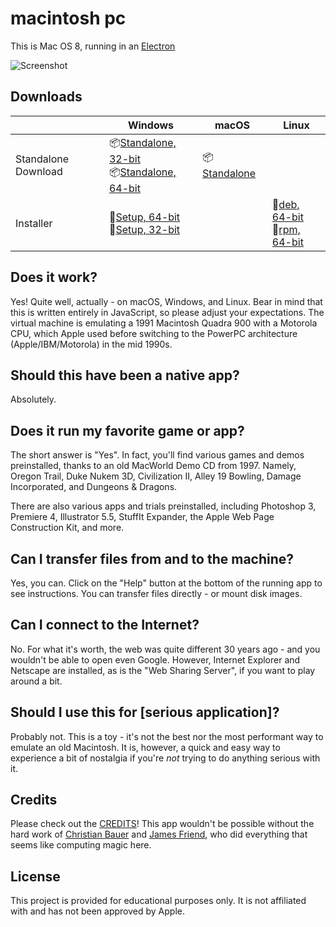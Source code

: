 # macintosh pc

This is Mac OS 8, running in an [Electron](https://electronjs.org/)

![Screenshot](https://user-images.githubusercontent.com/1426799/88612692-a1d81a00-d040-11ea-85c9-c64142c503d5.jpg)

## Downloads

|  | Windows | macOS | Linux |
|---------------------|-----------------------------------------------------------------------------------------------------------------------------------------------------------------------------------------------------------------------------------------------------------------------------|---------------------------------------------------------------------------------------------------------------|---------------------------------------------------------------------------------------------------------------------------------------------------------------------------------------------------------------------------------------------|
| Standalone Download | 📦[Standalone, 32-bit](https://github.com/felixrieseberg/macintosh.js/releases/download/v1.0.6/macintosh.js-win32-ia32-1.0.6.zip) <br /> 📦[Standalone, 64-bit](https://github.com/felixrieseberg/macintosh.js/releases/download/v1.0.6/macintosh.js-win32-x64-1.0.6.zip)  | 📦[Standalone](https://github.com/felixrieseberg/macintosh.js/releases/download/v1.0.6/macintosh.js-darwin-x64-1.0.6.zip) |  |
| Installer | 💽[Setup, 64-bit](https://github.com/felixrieseberg/macintosh.js/releases/download/v1.0.6/macintoshjs-1.0.6-setup-x64.exe) <br /> 💽[Setup, 32-bit](https://github.com/felixrieseberg/macintosh.js/releases/download/v1.0.6/macintoshjs-1.0.6-setup-ia32.exe)  |  |  💽[deb, 64-bit](https://github.com/felixrieseberg/macintosh.js/releases/download/v1.0.6/macintosh.js_1.0.6_amd64.deb) <br /> 💽[rpm, 64-bit](https://github.com/felixrieseberg/macintosh.js/releases/download/v1.0.6/macintosh.js-1.0.6-1.x86_64.rpm) |

## Does it work?
Yes! Quite well, actually - on macOS, Windows, and Linux. Bear in mind that this is written entirely in JavaScript, so please adjust your expectations. The virtual machine is emulating a 1991 Macintosh Quadra 900 with a Motorola CPU, which Apple used before switching to the PowerPC architecture (Apple/IBM/Motorola) in the mid 1990s.

## Should this have been a native app?
Absolutely.

## Does it run my favorite game or app?
The short answer is "Yes". In fact, you'll find various games and demos preinstalled, thanks to an old MacWorld Demo CD from 1997. Namely, Oregon Trail, Duke Nukem 3D, Civilization II, Alley 19 Bowling, Damage Incorporated, and Dungeons & Dragons.

There are also various apps and trials preinstalled, including Photoshop 3, Premiere 4, Illustrator 5.5, StuffIt Expander, the Apple Web Page Construction Kit, and more.

## Can I transfer files from and to the machine?

Yes, you can. Click on the "Help" button at the bottom of the running app to see instructions. You can transfer files directly - or mount disk images.

## Can I connect to the Internet?

No. For what it's worth, the web was quite different 30 years ago - and you wouldn't be able to open even Google. However, Internet Explorer and Netscape are installed, as is the "Web Sharing Server", if you want to play around a bit.

## Should I use this for [serious application]?

Probably not. This is a toy - it's not the best nor the most performant way to emulate an old Macintosh. It is, however, a quick and easy way to experience a bit of nostalgia if you're _not_ trying to do anything serious with it.

## Credits

Please check out the [CREDITS](CREDITS.md)! This app wouldn't be possible without the hard work of [Christian Bauer](https://www.cebix.net/) and [James Friend](https://jamesfriend.com.au/), who did everything that seems like computing magic here.

## License

This project is provided for educational purposes only. It is not affiliated with and has
not been approved by Apple.

